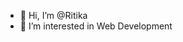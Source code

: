 - 👋 Hi, I’m @Ritika
- 👀 I’m interested in Web Development



<!---
Ritzz01/Ritzz01 is a ✨ special ✨ repository because its `README.md` (this file) appears on your GitHub profile.
You can click the Preview link to take a look at your changes.
--->
